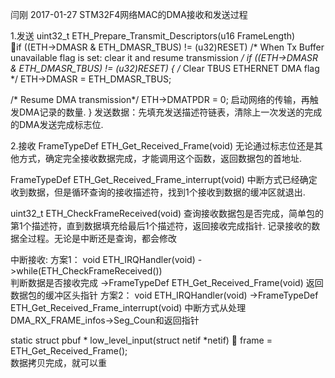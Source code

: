 闫刚
2017-01-27
STM32F4网络MAC的DMA接收和发送过程

1.发送
 uint32_t ETH_Prepare_Transmit_Descriptors(u16 FrameLength)  
if ((ETH->DMASR & ETH_DMASR_TBUS) != (u32)RESET)
  /* When Tx Buffer unavailable flag is set: clear it and resume transmission */
  if ((ETH->DMASR & ETH_DMASR_TBUS) != (u32)RESET)
  {
    /* Clear TBUS ETHERNET DMA flag */
    ETH->DMASR = ETH_DMASR_TBUS;
    
/* Resume DMA transmission*/
    ETH->DMATPDR = 0;
    启动网络的传输，再触发DMA记录的数量.
   }
发送数据：先填充发送描述符链表，清除上一次发送的完成的DMA发送完成标志位.

2.接收
FrameTypeDef ETH_Get_Received_Frame(void)
无论通过标志位还是其他方式，确定完全接收数据完成，才能调用这个函数，返回数据包的首地址.
 
FrameTypeDef ETH_Get_Received_Frame_interrupt(void)
中断方式已经确定收到数据，但是循环查询的接收描述符，找到1个接收到数据的缓冲区就退出.
    
uint32_t ETH_CheckFrameReceived(void)
    查询接收数据包是否完成，简单包的第1个描述符，直到数据填充给最后1个描述符，返回接收完成指针.  记录接收的数据全过程。无论是中断还是查询，都会修改

中断接收:
   方案1：
void ETH_IRQHandler(void)
    	->while(ETH_CheckFrameReceived())     
          判断数据是否接收完成
   	  ->FrameTypeDef ETH_Get_Received_Frame(void) 
         返回数据包的缓冲区头指针
   方案2：
         void ETH_IRQHandler(void)
->FrameTypeDef ETH_Get_Received_Frame_interrupt(void) 
中断方式从处理DMA_RX_FRAME_infos->Seg_Coun和返回指针



static struct pbuf * low_level_input(struct netif *netif)
  frame = ETH_Get_Received_Frame();  
数据拷贝完成，就可以重

